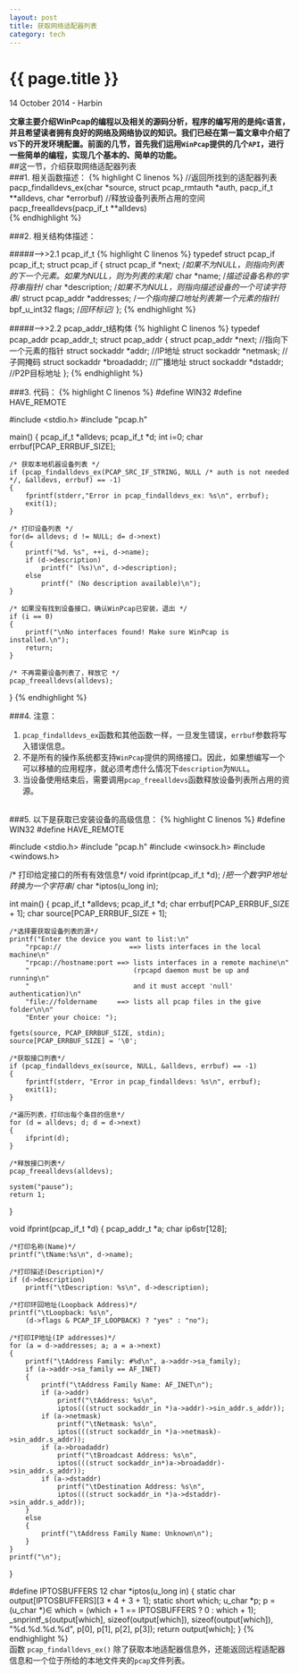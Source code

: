 ```yaml
---
layout: post
title: 获取网络适配器列表
category: tech
---
```


{{ page.title }}
================
<p class="meta">14 October 2014 - Harbin</p>

**文章主要介绍WinPcap的编程以及相关的源码分析，程序的编写用的是纯`C`语言，并且希望读者拥有良好的网络及网络协议的知识。我们已经在第一篇文章中介绍了`VS`下的开发环境配置。前面的几节，首先我们运用`WinPcap`提供的几个`API`，进行一些简单的编程，实现几个基本的、简单的功能。**
<br />
##这一节，介绍获取网络适配器列表      
###1. 相关函数描述：
{% highlight C linenos %}
//返回所找到的适配器列表
pacp_findalldevs_ex(char *source,  struct pcap_rmtauth *auth,  pacp_if_t **alldevs,  char *errorbuf) 
//释放设备列表所占用的空间
pacp_freealldevs(pacp_if_t **alldevs)  
{% endhighlight %}

###2. 相关结构体描述：

#####-->>2.1 pcap_if_t
{% highlight C linenos %}
typedef struct pcap_if pcap_if_t;
struct pcap_if {
	struct pcap_if *next;
	/*如果不为NULL，则指向列表的下一个元素。如果为NULL，则为列表的末尾*/
	char *name;
	/*描述设备名称的字符串指针*/
	char *description;
	/*如果不为NULL，则指向描述设备的一个可读字符串*/
	struct pcap_addr *addresses;
	/*一个指向接口地址列表第一个元素的指针*/
	bpf_u_int32 flags;
	/*回环标记*/
};
{% endhighlight %}

#####-->>2.2 pcap_addr_t结构体
{% highlight C linenos %}
typedef pcap_addr pcap_addr_t;
struct pcap_addr {
	struct pcap_addr *next; 	//指向下一个元素的指针
	struct sockaddr *addr; 		//IP地址
	struct sockaddr *netmask; 	//子网掩码
	struct sockaddr *broadaddr; //广播地址
	struct sockaddr *dstaddr; 	//P2P目标地址
};
{% endhighlight %}

###3. 代码：
{% highlight C linenos %}
#define WIN32
#define HAVE_REMOTE

#include <stdio.h>
#include "pcap.h"

main()
{
    pcap_if_t *alldevs;
    pcap_if_t *d;
    int i=0;
    char errbuf[PCAP_ERRBUF_SIZE];
    
    /* 获取本地机器设备列表 */
    if (pcap_findalldevs_ex(PCAP_SRC_IF_STRING, NULL /* auth is not needed */, &alldevs, errbuf) == -1)
    {
        fprintf(stderr,"Error in pcap_findalldevs_ex: %s\n", errbuf);
        exit(1);
    }
	
    /* 打印设备列表 */
    for(d= alldevs; d != NULL; d= d->next)
    {
        printf("%d. %s", ++i, d->name);
        if (d->description)
            printf(" (%s)\n", d->description);
        else
            printf(" (No description available)\n");
    }
    
    /* 如果没有找到设备接口，确认WinPcap已安装，退出 */
    if (i == 0)
    {
        printf("\nNo interfaces found! Make sure WinPcap is installed.\n");
        return;
    }

    /* 不再需要设备列表了，释放它 */
    pcap_freealldevs(alldevs);
}
{% endhighlight %}

###4. 注意：

1.	`pcap_findalldevs_ex`函数和其他函数一样，一旦发生错误，`errbuf`参数将写入错误信息。
2.	不是所有的操作系统都支持`WinPcap`提供的网络接口。因此，如果想编写一个可以移植的应用程序，就必须考虑什么情况下`description`为`NULL`。
3.	当设备使用结束后，需要调用`pcap_freealldevs`函数释放设备列表所占用的资源。
<br />
###5. 以下是获取已安装设备的高级信息：
{% highlight C linenos %}
#define WIN32
#define HAVE_REMOTE

#include <stdio.h>
#include "pcap.h"
#include <winsock.h>
#include <windows.h>

/* 打印给定接口的所有有效信息*/
void ifprint(pcap_if_t *d);
/*把一个数字IP地址转换为一个字符串*/
char *iptos(u_long in);

int main()
{
	pcap_if_t *alldevs;
	pcap_if_t *d;
	char errbuf[PCAP_ERRBUF_SIZE + 1];
	char source[PCAP_ERRBUF_SIZE + 1];

	/*选择要获取设备列表的源*/
	printf("Enter the device you want to list:\n"
		"rpcap://                 ==> lists interfaces in the local machine\n"
		"rpcap://hostname:port ==> lists interfaces in a remote machine\n"
		"                          (rpcapd daemon must be up and running\n"
		"                          and it must accept 'null' authentication)\n"
		"file://foldername     ==> lists all pcap files in the give folder\n\n"
		"Enter your choice: ");

	fgets(source, PCAP_ERRBUF_SIZE, stdin);
	source[PCAP_ERRBUF_SIZE] = '\0';

	/*获取接口列表*/
	if (pcap_findalldevs_ex(source, NULL, &alldevs, errbuf) == -1)
	{
		fprintf(stderr, "Error in pcap_findalldevs: %s\n", errbuf);
		exit(1);
	}

	/*遍历列表，打印出每个条目的信息*/
	for (d = alldevs; d; d = d->next)
	{
		ifprint(d);
	}

	/*释放接口列表*/
	pcap_freealldevs(alldevs);

	system("pause");
	return 1;
}

void ifprint(pcap_if_t *d)
{
	pcap_addr_t *a;
	char ip6str[128];

	/*打印名称(Name)*/
	printf("\tName:%s\n", d->name);

	/*打印描述(Description)*/
	if (d->description)
		printf("\tDescription: %s\n", d->description);

	/*打印环回地址(Loopback Address)*/
	printf("\tLoopback: %s\n",
		(d->flags & PCAP_IF_LOOPBACK) ? "yes" : "no");

	/*打印IP地址(IP addresses)*/
	for (a = d->addresses; a; a = a->next)
	{
		printf("\tAddress Family: #%d\n", a->addr->sa_family);
		if (a->addr->sa_family == AF_INET)
		{
			printf("\tAddress Family Name: AF_INET\n");
			if (a->addr)
				printf("\tAddress: %s\n",
				iptos(((struct sockaddr_in *)a->addr)->sin_addr.s_addr));
			if (a->netmask)
				printf("\tNetmask: %s\n",
				iptos(((struct sockaddr_in *)a->netmask)->sin_addr.s_addr));
			if (a->broadaddr)
				printf("\tBroadcast Address: %s\n",
				iptos(((struct sockaddr_in*)a->broadaddr)->sin_addr.s_addr));
			if (a->dstaddr)
				printf("\tDestination Address: %s\n",
				iptos(((struct sockaddr_in *)a->dstaddr)->sin_addr.s_addr));
		}
		else
		{
			printf("\tAddress Family Name: Unknown\n");
		}
	}
	printf("\n");
}

#define IPTOSBUFFERS	12
char *iptos(u_long in)
{
	static char output[IPTOSBUFFERS][3 * 4 + 3 + 1];
	static short which;
	u_char *p;
	p = (u_char *)&in;
	which = (which + 1 == IPTOSBUFFERS ? 0 : which + 1);
	_snprintf_s(output[which], sizeof(output[which]),
		sizeof(output[which]), "%d.%d.%d.%d",
		p[0], p[1], p[2], p[3]);
	return output[which];
}
{% endhighlight %}
<br />
函数 `pcap_findalldevs_ex()` 除了获取本地适配器信息外，还能返回远程适配器信息和一个位于所给的本地文件夹的`pcap`文件列表。



